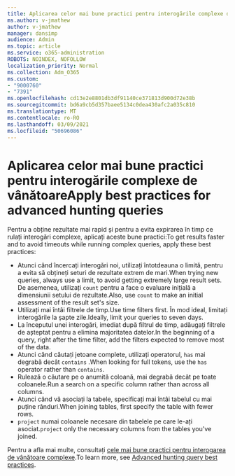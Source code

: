 ```yaml
---
title: Aplicarea celor mai bune practici pentru interogările complexe de vânătoare
ms.author: v-jmathew
author: v-jmathew
manager: dansimp
audience: Admin
ms.topic: article
ms.service: o365-administration
ROBOTS: NOINDEX, NOFOLLOW
localization_priority: Normal
ms.collection: Adm_O365
ms.custom:
- "9000760"
- "7391"
ms.openlocfilehash: cd13e2e8801db3df91140ce371813d900d72e38b
ms.sourcegitcommit: bd6a9cb5d357baee5134c0dea430afc2a035c810
ms.translationtype: MT
ms.contentlocale: ro-RO
ms.lasthandoff: 03/09/2021
ms.locfileid: "50696086"
---
```

# <a name="apply-best-practices-for-advanced-hunting-queries"></a><span data-ttu-id="f2f54-102">Aplicarea celor mai bune practici pentru interogările complexe de vânătoare</span><span class="sxs-lookup"><span data-stu-id="f2f54-102">Apply best practices for advanced hunting queries</span></span>

<span data-ttu-id="f2f54-103">Pentru a obține rezultate mai rapid și pentru a evita expirarea în timp ce rulați interogări complexe, aplicați aceste bune practici:</span><span class="sxs-lookup"><span data-stu-id="f2f54-103">To get results faster and to avoid timeouts while running complex queries, apply these best practices:</span></span>

- <span data-ttu-id="f2f54-104">Atunci când încercați interogări noi, utilizați întotdeauna o limită, pentru a evita să obțineți seturi de rezultate extrem de mari.</span><span class="sxs-lookup"><span data-stu-id="f2f54-104">When trying new queries, always use a limit, to avoid getting extremely large result sets.</span></span> <span data-ttu-id="f2f54-105">De asemenea, utilizați `count` pentru a face o evaluare inițială a dimensiunii setului de rezultate.</span><span class="sxs-lookup"><span data-stu-id="f2f54-105">Also, use `count` to make an initial assessment of the result set's size.</span></span>
- <span data-ttu-id="f2f54-106">Utilizați mai întâi filtrele de timp.</span><span class="sxs-lookup"><span data-stu-id="f2f54-106">Use time filters first.</span></span> <span data-ttu-id="f2f54-107">În mod ideal, limitați interogările la șapte zile.</span><span class="sxs-lookup"><span data-stu-id="f2f54-107">Ideally, limit your queries to seven days.</span></span>
- <span data-ttu-id="f2f54-108">La începutul unei interogări, imediat după filtrul de timp, adăugați filtrele de așteptat pentru a elimina majoritatea datelor.</span><span class="sxs-lookup"><span data-stu-id="f2f54-108">In the beginning of a query, right after the time filter, add the filters expected to remove most of the data.</span></span>
- <span data-ttu-id="f2f54-109">Atunci când căutați jetoane complete, utilizați operatorul, `has` mai degrabă decât `contains` .</span><span class="sxs-lookup"><span data-stu-id="f2f54-109">When looking for full tokens, use the `has` operator rather than `contains`.</span></span>
- <span data-ttu-id="f2f54-110">Rulează o căutare pe o anumită coloană, mai degrabă decât pe toate coloanele.</span><span class="sxs-lookup"><span data-stu-id="f2f54-110">Run a search on a specific column rather than across all columns.</span></span>
- <span data-ttu-id="f2f54-111">Atunci când vă asociați la tabele, specificați mai întâi tabelul cu mai puține rânduri.</span><span class="sxs-lookup"><span data-stu-id="f2f54-111">When joining tables, first specify the table with fewer rows.</span></span>
- <span data-ttu-id="f2f54-112">`project` numai coloanele necesare din tabelele pe care le-ați asociat.</span><span class="sxs-lookup"><span data-stu-id="f2f54-112">`project` only the necessary columns from the tables you've joined.</span></span>

<span data-ttu-id="f2f54-113">Pentru a afla mai multe, consultați [cele mai bune practici pentru interogarea de vânătoare complexe](https://go.microsoft.com/fwlink/?linkid=2144812).</span><span class="sxs-lookup"><span data-stu-id="f2f54-113">To learn more, see [Advanced hunting query best practices](https://go.microsoft.com/fwlink/?linkid=2144812).</span></span>
